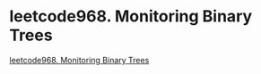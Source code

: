 # leetcode968. Monitoring Binary Trees
[leetcode968. Monitoring Binary Trees](https://aiwithcloud.com/2022/09/15/leetcode968-_monitoring_binary_trees/)